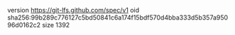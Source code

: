 version https://git-lfs.github.com/spec/v1
oid sha256:99b289c776127c5bd50841c6a174f15bdf570d4bba333d5b357a95096d0162c2
size 1392
